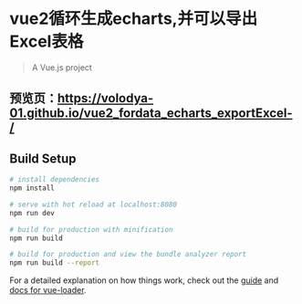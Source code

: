 # vue2循环生成echarts,并可以导出Excel表格 
> A Vue.js project
## 预览页：https://volodya-01.github.io/vue2_fordata_echarts_exportExcel-/
## Build Setup

``` bash
# install dependencies
npm install

# serve with hot reload at localhost:8080
npm run dev

# build for production with minification
npm run build

# build for production and view the bundle analyzer report
npm run build --report
```

For a detailed explanation on how things work, check out the [guide](http://vuejs-templates.github.io/webpack/) and [docs for vue-loader](http://vuejs.github.io/vue-loader).
